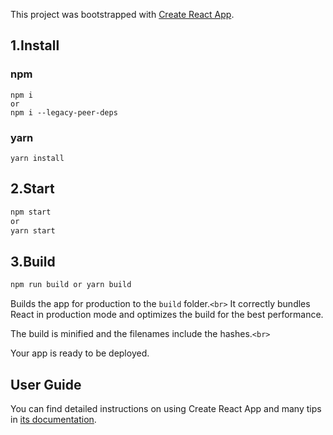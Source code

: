 This project was bootstrapped with [Create React App](https://github.com/facebook/create-react-app).

## 1.Install

### npm

```
npm i
or
npm i --legacy-peer-deps
```

### yarn

```
yarn install
```

## 2.Start

```sh
npm start
or
yarn start
```

## 3.Build

```sh
npm run build or yarn build
```

Builds the app for production to the `build` folder.`<br>`
It correctly bundles React in production mode and optimizes the build for the best performance.

The build is minified and the filenames include the hashes.`<br>`

Your app is ready to be deployed.

## User Guide

You can find detailed instructions on using Create React App and many tips in [its documentation](https://facebook.github.io/create-react-app/).
